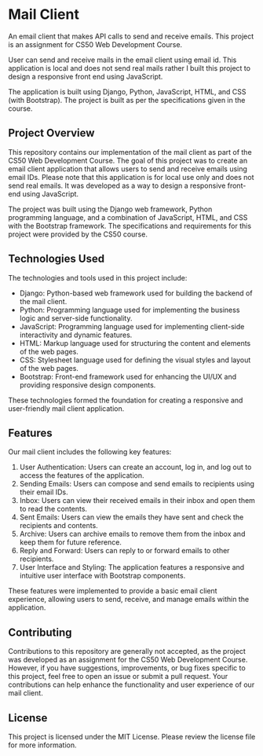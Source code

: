 # Mail Client

An email client that makes API calls to send and receive emails. This project is an assignment for CS50 Web Development Course.

User can send and receive mails in the email client using email id. This application is local and does not send real mails rather I built this project to design a responsive front end using JavaScript.

The application is built using Django, Python, JavaScript, HTML, and CSS (with Bootstrap). The project is built as per the specifications given in the course.

## Project Overview

This repository contains our implementation of the mail client as part of the CS50 Web Development Course. The goal of this project was to create an email client application that allows users to send and receive emails using email IDs. Please note that this application is for local use only and does not send real emails. It was developed as a way to design a responsive front-end using JavaScript.

The project was built using the Django web framework, Python programming language, and a combination of JavaScript, HTML, and CSS with the Bootstrap framework. The specifications and requirements for this project were provided by the CS50 course.

## Technologies Used

The technologies and tools used in this project include:

- Django: Python-based web framework used for building the backend of the mail client.
- Python: Programming language used for implementing the business logic and server-side functionality.
- JavaScript: Programming language used for implementing client-side interactivity and dynamic features.
- HTML: Markup language used for structuring the content and elements of the web pages.
- CSS: Stylesheet language used for defining the visual styles and layout of the web pages.
- Bootstrap: Front-end framework used for enhancing the UI/UX and providing responsive design components.

These technologies formed the foundation for creating a responsive and user-friendly mail client application.

## Features

Our mail client includes the following key features:

1. User Authentication: Users can create an account, log in, and log out to access the features of the application.
2. Sending Emails: Users can compose and send emails to recipients using their email IDs.
3. Inbox: Users can view their received emails in their inbox and open them to read the contents.
4. Sent Emails: Users can view the emails they have sent and check the recipients and contents.
5. Archive: Users can archive emails to remove them from the inbox and keep them for future reference.
6. Reply and Forward: Users can reply to or forward emails to other recipients.
7. User Interface and Styling: The application features a responsive and intuitive user interface with Bootstrap components.

These features were implemented to provide a basic email client experience, allowing users to send, receive, and manage emails within the application.


## Contributing

Contributions to this repository are generally not accepted, as the project was developed as an assignment for the CS50 Web Development Course. However, if you have suggestions, improvements, or bug fixes specific to this project, feel free to open an issue or submit a pull request. Your contributions can help enhance the functionality and user experience of our mail client.

## License

This project is licensed under the MIT License. Please review the license file for more information.
